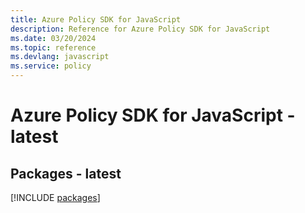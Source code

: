 ```yaml
---
title: Azure Policy SDK for JavaScript
description: Reference for Azure Policy SDK for JavaScript
ms.date: 03/20/2024
ms.topic: reference
ms.devlang: javascript
ms.service: policy
---
```

# Azure Policy SDK for JavaScript - latest
## Packages - latest
[!INCLUDE [packages](policy-index.md)]